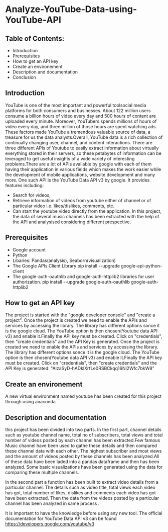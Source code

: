 # Analyze-YouTube-Data-using-YouTube-API
## Table of Contents:
* Introduction
* Prerequisites
* How to get an API key
* Create an environement
* Description and documentation
* Conclusion

## Introduction
YouTube is one of the most important and powerful toolsocial media platforms for both consumers and businesses. About 122 million users consume a billion hours of video every day and 500 hours of content are uploaded every minute. Moreover, YouTubers spends millions of hours of video every day, and three million of those hours are spent watching ads. These factors made YouTube a tremendous valuable source of data, a treasure for us the data analysts.Overall, YouTube data is a rich collection of continually changing user, channel, and content interactions.
There are three different APIs of Youtube to easily extract information about virtually everything stored in their servers, so these petabytes of information can be leveraged to get useful insights of a wide variety of interesting problems.There are a lot of APIs available by google with each of them having their application in various fields which makes the work easier while the development of mobile applications, website development and many more. One such API is the YouTube Data API v3 by google. It provides features including: 
* Search for videos,
* Retrieve information of videos from youtube either of channel or of particular video i.e. likes/dislikes, comments, etc.
* Can start the youtube video directly from the application.
In this project, the data of several music channels has been extracted with the help of the API and analysised considering different prespective.

## Prerequisites
* Google account
* Python 
* Libaries: Pandas(analysis), Seaborn(visualization)
* The Google APIs Client Library
pip install --upgrade google-api-python-client 
* The google-auth-oauthlib and google-auth-httplib2 libraries for user authorization. 
pip install --upgrade google-auth-oauthlib google-auth-httplib2

## How to get an API key
The project is started with the "google developer console" and "create a project". Once the project is created we need to enable the APIs and services by accessing the library. The library has different options sonce it is the google cloud. The YouTube option is then chosen(Youtube data API v3) and enable it.Finally the API key must be created. Click on "credentials", then "create credentials" and the API Key is generated. Once the project is created we need to enable the APIs and services by accessing the library. The library has different options sonce it is the google cloud. The YouTube option is then chosen(Youtube data API v3) and enable it.Finally the API key must be created. Click on "credentials", then "create credentials" and the API Key is generated:
"AIzaSyD-hADklXrfLe0RSBCkqq16Nl2Wfc7bkW8"

## Create an environement
A new virtual environment named youtube has been created for this project through using anaconda

## Description and documentation
this project has been divided into two parts. In the first part, channel details such as youtube channel name, total no of subscribers, total views and total number of videos posted by each channel has been extracted.Few famous Music channel have been used to gathe these details and then compared these channel data with each other. The highest subscriber and most views and the amount of videos posted by these channels has been analyzed.All of these data have been laded into a pandas dataframe and then has been analyzed. Some basic visualizations have been generated using the data for comparing these multiple channels.

In the second part a function has been built to extract video details from a particular channel. The details such as video title, total views each video has got, total number of likes, dislikes and comments each video has got have been extracted. Then the data from the videos posted by a particular channel has been analyzed in same process .

It is important to have the knowledge before using any new tool. The official documentation for YouTube Data API v3 can be found <https://developers.google.com/youtube/v3>


